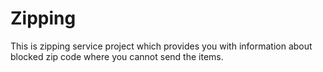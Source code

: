 # Zipping
This is zipping service project which provides you with information about blocked zip code where you cannot send the items.
